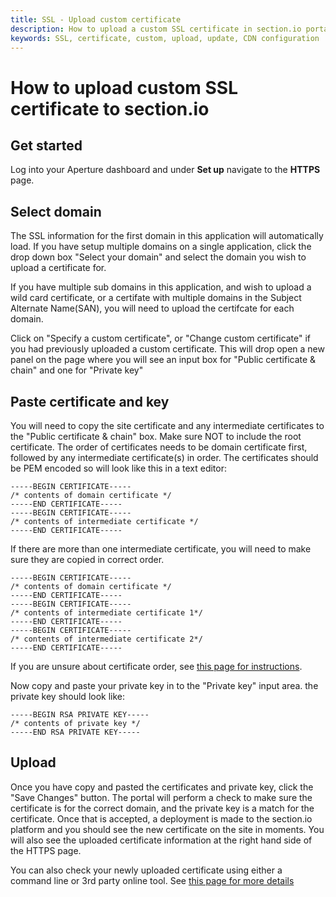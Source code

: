 ```yaml
---
title: SSL - Upload custom certificate 
description: How to upload a custom SSL certificate in section.io portal.
keywords: SSL, certificate, custom, upload, update, CDN configuration
---
```


# How to upload custom SSL certificate to section.io


Get started
------------
Log into your Aperture dashboard and under **Set up** navigate to the **HTTPS** page.


Select domain
------------
The SSL information for the first domain in this application will automatically load. If you have setup multiple domains on a single application, click the drop down box "Select your domain" and select the domain you wish to upload a certificate for. 

If you have multiple sub domains in this application, and wish to upload a wild card certificate, or a certifate with multiple domains in the Subject Alternate Name(SAN), you will need to upload the certifcate for each domain.

Click on "Specify a custom certificate", or "Change custom certificate" if you had previously uploaded a custom certificate. This will drop open a new panel on the page where you will see an input box for "Public certificate & chain" and one for "Private key"


Paste certificate and key
------------
You will need to copy the site certificate and any intermediate certificates to the "Public certificate & chain" box. Make sure NOT to include the root certificate.
The order of certificates needs to be domain certificate first, followed by any intermediate certificate(s) in order.
The certificates should be PEM encoded so will look like this in a text editor:

    
    -----BEGIN CERTIFICATE-----
    /* contents of domain certificate */
    -----END CERTIFICATE-----
    -----BEGIN CERTIFICATE-----
    /* contents of intermediate certificate */
    -----END CERTIFICATE-----

If there are more than one intermediate certificate, you will need to make sure they are copied in correct order.

    -----BEGIN CERTIFICATE-----
    /* contents of domain certificate */
    -----END CERTIFICATE-----
    -----BEGIN CERTIFICATE-----
    /* contents of intermediate certificate 1*/
    -----END CERTIFICATE-----
    -----BEGIN CERTIFICATE-----
    /* contents of intermediate certificate 2*/
    -----END CERTIFICATE-----

If you are unsure about certificate order, see [this page for instructions](/docs/how-to/ssl-determine-certificate-order/).

Now copy and paste your private key in to the "Private key" input area. the private key should look like:

    -----BEGIN RSA PRIVATE KEY-----
    /* contents of private key */
    -----END RSA PRIVATE KEY-----



Upload 
------------

Once you have copy and pasted the certificates and private key, click the "Save Changes" button. The portal will perform a check to make sure the certificate is for the correct domain, and the private key is a match for the certificate. Once that is accepted, a deployment is made to the section.io platform and you should see the new certificate on the site in moments. You will also see the uploaded certificate information at the right hand side of the HTTPS page.

You can also check your newly uploaded certificate using either a command line or 3rd party online tool. See [this page for more details](/docs/how-to/https/check-your-current-https-setup/)